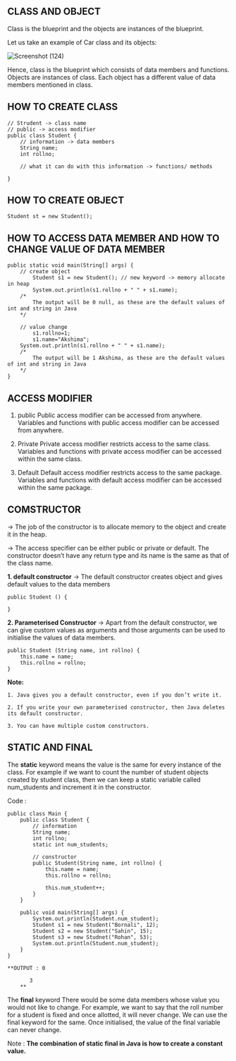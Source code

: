## CLASS AND OBJECT
  Class is the blueprint and the objects are instances of the blueprint. 

  Let us take an example of Car class and its objects:
  
  ![Screenshot (124)](https://user-images.githubusercontent.com/72231697/155797465-9668527f-eb8e-4e9e-b5c8-c2d8076655ca.png)
  
  Hence, class is the blueprint which consists of data members and functions. Objects are instances of class. Each object has a different value of data members mentioned in class.

## HOW TO CREATE CLASS
```
// Strudent -> class name
// public -> access modifier
public class Student {
    // information -> data members
    String name;
    int rollno;
    
    // what it can do with this information -> functions/ methods

}
```

## HOW TO CREATE OBJECT
```Student st = new Student();```

## HOW TO ACCESS DATA MEMBER AND HOW TO CHANGE VALUE OF DATA MEMBER

```
public static void main(String[] args) {
    // create object
		Student s1 = new Student(); // new keyword -> memory allocate in heap
		System.out.println(s1.rollno + " " + s1.name); 
    /* 
        The output will be 0 null, as these are the default values of int and string in Java
    */ 
    
    // value change
		s1.rollno=1;
		s1.name="Akshima";
    System.out.println(s1.rollno + " " + s1.name);
    /* 
        The output will be 1 Akshima, as these are the default values of int and string in Java
    */ 
}
```

## ACCESS MODIFIER
1. public
Public access modifier can be accessed from anywhere. Variables and functions with public access modifier can be accessed from anywhere. 

2. Private
Private access modifier restricts access to the same class. Variables and functions with private access modifier can be accessed within the same class.
 
3. Default
Default access modifier restricts access to the same package. Variables and functions with default access modifier can be accessed within the same package.


## COMSTRUCTOR
-> The job of the constructor is to allocate memory to the object and create it in the heap. 

-> The access specifier can be either public or private or default. The constructor doesn’t have any return type and its name is the same as that of the class name. 

**1. default constructor** -> The default constructor creates object and gives default values to the data members
```
public Student () {

}
```

**2. Parameterised Constructor** -> Apart from the default constructor, we can give custom values as arguments and those arguments can be used to initialise the values of data members. 

```
public Student (String name, int rollno) {
	this.name = name;
	this.rollno = rollno;
}
```

**Note:** 
    
    1. Java gives you a default constructor, even if you don’t write it. 
    
    2. If you write your own parameterised constructor, then Java deletes its default constructor.
    
    3. You can have multiple custom constructors.  
    
    
## STATIC AND FINAL
The **static** keyword means the value is the same for every instance of the class. For example if we want to count the number of student objects created by student class, then we can keep a static variable called num_students and increment it in the constructor.   

Code :
```
public class Main {
	public class Student {
		// information
		String name;
		int rollno;
		static int num_students;
		
		// constructor
		public Student(String name, int rollno) {
			this.name = name;
			this.rollno = rollno;
			
			this.num_student++;
		}
	}
	
	public void main(String[] args) {
		System.out.println(Student.num_student);
		Student s1 = new Student("Bornali", 12);
		Student s2 = new Student("Sahin", 15);
		Student s3 = new Studnet("Rohan", 53);
		System.out.println(Student.num_student);
	}
}

**OUTPUT : 0
	
	   3
	** 
```
The **final**  keyword There would be some data members whose value you would not like to change. For example, we want to say that the roll number for a student is fixed and once allotted, it will never change. We can use the final keyword for the same. Once initialised, the value of the final variable can never change.

Note : **The combination of static final in Java is how to create a constant value.**



